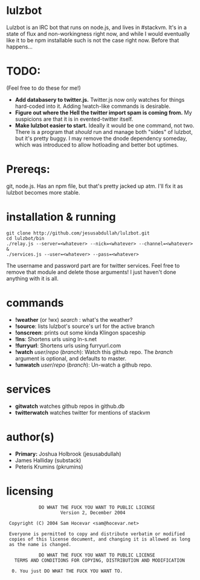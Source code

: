 # lulzbot
Lulzbot is an IRC bot that runs on node.js, and lives in #stackvm. It's in a state of flux and non-workingness right now, and while I would eventually like it to be npm installable such is not the case right now. Before that happens...

# TODO:
(Feel free to do these for me!)

* **Add databasery to twitter.js.** Twitter.js now only watches for things hard-coded into it. Adding !watch-like commands is desirable.  
* **Figure out where the Hell the twitter import spam is coming from.** My suspicions are that it is in evented-twitter itself.  
* **Make lulzbot easier to start.** Ideally it would be one command, not two. There is a program that *should* run and manage both "sides" of lulzbot, but it's pretty buggy. I may remove the dnode dependency someday, which was introduced to allow hotloading and better bot uptimes.

# Prereqs: 
git, node.js. Has an npm file, but that's pretty jacked up atm. I'll fix it as lulzbot becomes more stable.

# installation & running

    git clone http://github.com/jesusabdullah/lulzbot.git
    cd lulzbot/bin
    ./relay.js --server=<whatever> --nick=<whatever> --channel=<whatever> &
    ./services.js --user=<whatever> --pass=<whatever>

The username and password part are for twitter services. Feel free to remove that module and delete those arguments! I just haven't done anything with it is all.



# commands

* **!weather** (or !wx) *search* : what's the weather?
* **!source**: lists lulzbot's source's url for the active branch
* **!onscreen**: prints out some kinda Klingon spaceship
* **!lns**: Shortens urls using ln-s.net
* **!furryurl**: Shortens urls using furryurl.com
* **!watch** *user*/*repo* (*branch*): Watch this github repo. The *branch* argument is optional, and defaults to master.  
* **!unwatch** *user*/*repo* (*branch*): Un-watch a github repo.

# services

* **gitwatch** watches github repos in github.db
* **twitterwatch** watches twitter for mentions of stackvm

# author(s)

* **Primary:** Joshua Holbrook (jesusabdullah)
* James Halliday (substack)
* Peteris Krumins (pkrumins)

# licensing

                DO WHAT THE FUCK YOU WANT TO PUBLIC LICENSE
                        Version 2, December 2004

     Copyright (C) 2004 Sam Hocevar <sam@hocevar.net>

     Everyone is permitted to copy and distribute verbatim or modified
     copies of this license document, and changing it is allowed as long
     as the name is changed.

                DO WHAT THE FUCK YOU WANT TO PUBLIC LICENSE
       TERMS AND CONDITIONS FOR COPYING, DISTRIBUTION AND MODIFICATION

      0. You just DO WHAT THE FUCK YOU WANT TO.
